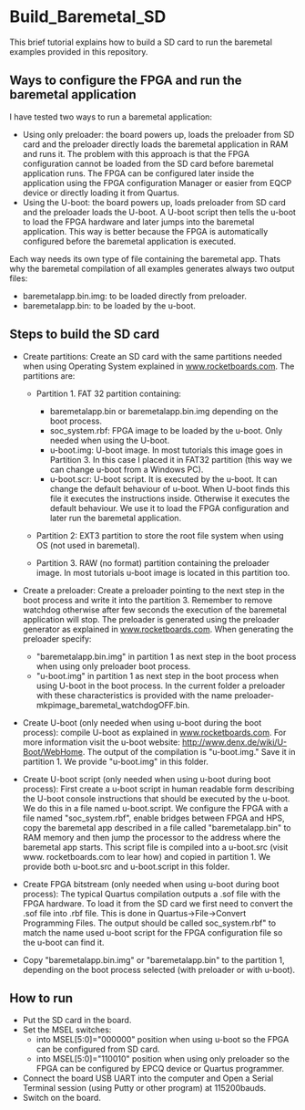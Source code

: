 ﻿Build_Baremetal_SD
======================

This brief tutorial explains how to build a SD card to run the baremetal examples provided in this repository.

Ways to configure the FPGA and run the baremetal application
------------------------------------------------------------
I have tested two ways to run a baremetal application:
* Using only preloader: the board powers up, loads the preloader from SD card and the preloader directly loads the baremetal application in RAM and runs it. The problem with this approach is that the FPGA configuration cannot be loaded from the SD card before baremetal application runs. The FPGA can be configured later inside the application using the FPGA configuration Manager or easier from EQCP device or directly loading it from Quartus.
* Using the U-boot: the board powers up, loads preloader from SD card and the preloader loads the U-boot. A U-boot script then tells the u-boot to load the FPGA hardware and later jumps into the baremetal application. This way is better because the FPGA is automatically configured before the baremetal application is executed.

Each way needs its own type of file containing the baremetal app. Thats why the baremetal compilation of all examples generates always two output files:
* baremetalapp.bin.img: to be loaded directly from preloader.
* baremetalapp.bin: to be loaded by the u-boot.

Steps to build the SD card
--------------------------
* Create partitions: Create an SD card with the same partitions needed when using Operating System explained in www.rocketboards.com. The partitions are:
	* Partition 1. FAT 32 partition containing:
		* baremetalapp.bin or baremetalapp.bin.img depending on the boot process.
		* soc_system.rbf: FPGA image to be loaded by the u-boot. Only needed when using the U-boot.
		* u-boot.img: U-boot image. In most tutorials this image goes in Partition 3. In this case I placed it in FAT32 partition (this way we can change u-boot from a Windows PC).
		* u-boot.scr: U-boot script. It is executed by the u-boot. It can change the default behaviour of u-boot. When U-boot finds this file it executes the instructions inside. Otherwise it executes the default behaviour. We use it to load the FPGA configuration and later run the baremetal application.
	
	* Partition 2: EXT3 partition to store the root file system when using OS (not used in baremetal).

	* Partition 3. RAW (no format) partition containing the preloader image. In most tutorials u-boot image is located in this partition too.

* Create a preloader: Create a preloader pointing to the next step in the boot process and write it into the partition 3. Remember to remove watchdog otherwise after few seconds the execution of the baremetal application will stop. The preloader is generated using the preloader generator as explained in www.rocketboards.com. When generating the preloader specify:
	*  "baremetalapp.bin.img" in partition 1 as next step in the boot process when using only preloader boot process.
	*  "u-boot.img" in partition 1 as next step in the boot process when using U-boot in the boot process. In the current folder a preloader with these characteristics is provided with the name preloader-mkpimage_baremetal_watchdogOFF.bin.

* Create U-boot (only needed when using u-boot during the boot process): compile U-boot as explained in www.rocketboards.com. For more information visit the u-boot website: http://www.denx.de/wiki/U-Boot/WebHome. The output of the compilation is "u-boot.img." Save it in partition 1. We provide "u-boot.img" in this folder.
* Create U-boot script (only needed when using u-boot during boot process): First create a u-boot script in human readable form describing the U-boot console instructions that should be executed by the u-boot. We do this in a file named u-boot.script. We configure the FPGA with a file named "soc_system.rbf", enable bridges between FPGA and HPS, copy the baremetal app described in a file called "baremetalapp.bin" to RAM memory and then jump the processor to the address where the baremetal app starts. This script file is compiled into a u-boot.src (visit www. rocketboards.com to lear how) and copied in partition 1. We provide both u-boot.src and u-boot.script in this folder.
* Create FPGA bitstream (only needed when using u-boot during boot process): The typical Quartus compilation outputs a .sof file with the FPGA hardware. To load it from the SD card we first need to convert the .sof file into .rbf file. This is done in Quartus->File->Convert Programming Files. The output should be called soc_system.rbf" to match the name used u-boot script for the FPGA configuration file so the u-boot can find it.
* Copy "baremetalapp.bin.img" or "baremetalapp.bin" to the partition 1, depending on the boot process selected (with preloader or with u-boot).

How to run
----------
* Put the SD card in the board.
* Set the MSEL switches:
	* into MSEL[5:0]="000000" position when using u-boot so the FPGA can be configured from SD card.
	* into MSEL[5:0]="110010" position when using only preloader so the FPGA can be configured by EPCQ device or Quartus programmer.
* Connect the board USB UART into the computer and Open a Serial Terminal session (using Putty or other program) at 115200bauds.
* Switch on the board.